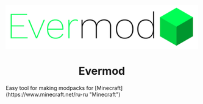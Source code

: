 ![Evermod Logo](packages/web/public/BigLogo-02.png) 

<h1 align="center">Evermod</h1>
Easy tool for making modpacks for [Minecraft](https://www.minecraft.net/ru-ru "Minecraft")
